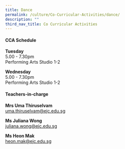 ```yaml
---
title: Dance
permalink: /culture/Co-Curricular-Activities/dance/
description: ""
third_nav_title: Co Curricular Activities
---
```

#### **CCA Schedule**

**Tuesday**  
5.00 - 7.30pm  
Performing Arts Studio 1-2

**Wednesday**  
5.00 - 7.30pm  
Performing Arts Studio 1-2

#### **Teachers-in-charge**

**Mrs Uma Thiruselvam**  
[uma.thiruselvam@ejc.edu.sg](mailto:uma.thiruselvam@ejc.edu.sg)

**Ms Juliana Wong**  
[juliana.wong@ejc.edu.sg](mailto:juliana.wong@ejc.edu.sg)

**Ms Heon Mak**  
[heon.mak@ejc.edu.sg](mailto:heon.mak@ejc.edu.sg)